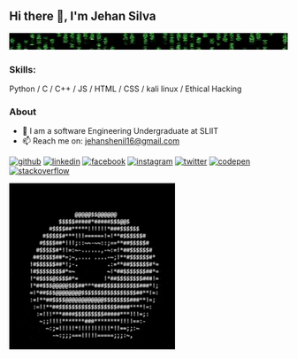 ## Hi there 👋, I'm Jehan Silva
<img src="https://github.com/Jehan16/Jehan16/blob/main/digits.gif" width="1000" height="30" />

### Skills: 
Python / C / C++ / JS / HTML / CSS / kali linux / Ethical Hacking 

### About
- 🌱 I am a software Engineering Undergraduate at SLIIT
- 📫 Reach me on: jehanshenil16@gmail.com 


[<img src='https://cdn.jsdelivr.net/npm/simple-icons@3.0.1/icons/github.svg' alt='github' height='40'>](https://github.com/Jehan16)  [<img src='https://cdn.jsdelivr.net/npm/simple-icons@3.0.1/icons/linkedin.svg' alt='linkedin' height='40'>](https://www.linkedin.com/in/jehan-silva-aa9a141ba/)  [<img src='https://cdn.jsdelivr.net/npm/simple-icons@3.0.1/icons/facebook.svg' alt='facebook' height='40'>](https://www.facebook.com/jehan.shenil)  [<img src='https://cdn.jsdelivr.net/npm/simple-icons@3.0.1/icons/instagram.svg' alt='instagram' height='40'>](https://www.instagram.com/_jehannn_/)  [<img src='https://cdn.jsdelivr.net/npm/simple-icons@3.0.1/icons/twitter.svg' alt='twitter' height='40'>](https://twitter.com/Jehan28298804)  [<img src='https://cdn.jsdelivr.net/npm/simple-icons@3.0.1/icons/codepen.svg' alt='codepen' height='40'>](https://codepen.io/Jehan16)  [<img src='https://cdn.jsdelivr.net/npm/simple-icons@3.0.1/icons/stackoverflow.svg' alt='stackoverflow' height='40'>](https://stackoverflow.com/users/16885090/jehan-silva)  

<img src="https://github.com/Jehan16/Jehan16/blob/main/Donut.gif" width="300" />
